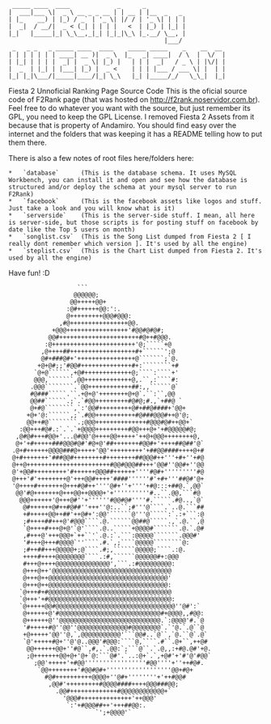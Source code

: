      _____ ____  ____             _      _           
    |  ___|___ \|  _ \ __ _ _ __ | | __ | |__  _   _ 
    | |_    __) | |_) / _` | '_ \| |/ / | '_ \| | | |
    |  _|  / __/|  _ < (_| | | | |   <  | |_) | |_| |
    |_|   |_____|_| \_\__,_|_| |_|_|\_\ |_.__/ \__, |
                                               |___/ 
     _   _ _   _ _____ ____  ____    _____ _____    _    __  __ 
    | | | | | | | ____| __ )|  _ \  |_   _| ____|  / \  |  \/  |
    | |_| | | | |  _| |  _ \| |_) |   | | |  _|   / _ \ | |\/| |
    |  _  | |_| | |___| |_) |  _ <    | | | |___ / ___ \| |  | |
    |_| |_|\___/|_____|____/|_| \_\   |_| |_____/_/   \_\_|  |_|
                                                                

Fiesta 2 Unnoficial Ranking Page Source Code
This is the oficial source code of F2Rank page (that was hosted on http://f2rank.noservidor.com.br). Feel free to do whatever you want with the source, but just remember its GPL, you need to keep the GPL License. I removed Fiesta 2 Assets from it because that is property of Andamiro. You should find easy over the internet and the folders that was keeping it has a README telling how to put them there.

There is also a few notes of root files here/folders here:

    *   `database`      (This is the database schema. It uses MySQL Workbench, you can install it and open and see how the database is structured and/or deploy the schema at your mysql server to run F2Rank)
    *   `facebook`      (This is the facebook assets like logos and stuff. Just take a look and you will know what is it)
    *   `serverside`    (This is the server-side stuff. I mean, all here is server-side, but those scripts is for posting stuff on facebook by date like the Top 5 users on month)
    *   `songlist.csv`  (This is the Song List dumped from Fiesta 2 [ I really dont remember which version ]. It's used by all the engine)
    *   `steplist.csv`  (This is the Chart List dumped from Fiesta 2. It's used by all the engine)
    

Have fun! :D




                       ```
                      @@@@@@;
                     @@+++++@@+
                    :@#++++++@@:':.
                    @+++++++++@@@#@@@:
                  ,#@++++++++++++++++@@.
                +@@@+++++++++++++++++'#@@#@#@#;
               @@#++++++++++++++++++++++#@++#@@@.
              :@+++++++++++++++++++++++'@;`````+@
             ,@++++##++++++++++++++++++#+``````';@
             @#+###@#+'++++++++++++++++@```````;`@.
            +@+@#;;'#@@#++++++++++++++#+:````````+#
           `@+@``````,+@#+++++++++++++@;````:````+'
           @@@,```````,@@+++++++++++++@,.``,:````#:
          .@@@````````.`@@++++++++++++##:,,``````@`
          #@###`````.``.+@+@'++++++++@+@`.``:``,@@ 
          @@##``````.;`.`#@@+++++++++#@#@;#.,`+##@ `
          @+#@````````,`:'@@#+++++++++@#+##@####+'@@+
         +@+'@:``````,;`.#@@+++++++++++#@###@@@#++@'@;
         @@++#@````````.;@@@++++++++++++++#@@@#@#++@@+`
       :@@+++#@#.:`.`.`+@@@@+++++++++#@@+++@+'+#@@@@@#@;
      ,@#@#+++#@@+'...@#@@'@++++@@+++++'++@+@@@++++++++@,
      @+'+#+++++###@@@#@#'#@+@'##+++++++#@@#+'++++##@##'@`
     .@+#++++++@@@@###@+++++'@@'+++++++++'+##@@####++++@+#
     @+#+++++++'###@@#++++++++#++++++++##@@@#++'''+#+''+#@
     @++@+++++++++++++++++++++++#@@#@@@##+++'@@#''@@#+''@@
     @'+@@#+++++++++'#++++++@@@##++++++''''#@#+'''''''''#@
     @+++'#'++++++++@'+++@@#++++'####''''''#'+#+'''##@#'@+
     '@++++#+++++++@+++#@#++''''@#+''+''''+#@:::+##@.`,@@`
      @@'#@+++++++@+++@@++@@@@+'+''''''''''#..``.@@,```#@
       @@@++++++'@+++@#''+''''''#@@#@#''''#.`````.#@..,`@`
        @#++++++@#++#@##''+++''@:..``;#'''@````.`..@.```##
        +#+++++@@++##'++@#+':@@'``````@'''@`````:`.:+```:@
        ;#++++##+++@'#@@@````.@.``````@@##@`````.,`.@.``,@
        `@++++#+++@+@'`@'````.@..`````+@@@@#```````.@.`.@#
        ,#+++@'+++@@@+`++``'`.@.:`.```:@@@@@```````.@@@#'
        '#+++@+++#@@@@`''````.#.`,;````@@@@@````````@:
        ;#++##+++@@@@@+;@````.#;,``````@@@@@;````.:@.
        ++++#++++@@@@@@@@````.:#,``````@@@@@@#+:@@@
        #+++@++++@@@@@@@@@@@@@@@',```.:#@@@@@@@@@:
        @+++@++'@@@@@@@@@@@@@@@@@@@@@@@@@@@@@@@@@
        @+++@++@@@@@@@@@@@@@@@@@@@@@@@@@@@@@@@@@'
        @+++@++@@@@@@@@@@@@@@@@@@@@@@@@@@@@@@@@@:
       `@+++#+#@@@@@@@@@@@@@@@@@@@@@@@@@@@@@@@@@@
       `@+++'+#@@@@@@@@@@@@@@@@@@@@@@@@@@@@@@@@@@:
       `@+++++@@#@@@@@@@@@@@@@@@@@@@@@@@@@@@@@@@@@''@#':`
        @++++++@'#@@@@@@@@@@@@@@@@@@@@@@@@@@@@#+@@@@,,#@@:
        @++++++@''@@@@@@@@@@@@@@@@@@@@@@@@@@@@.`:@@@@'#.`@
        '#+++++#@''@@''@@@@@@@@@@@@@@#@@@@@@@@`.`'@.`.@``@
        +@+++++'@@''@,`,@@@@@@@@@@@'```@@#..`@``,`@.``@`.@`
        `@'+++++#@+''@'@..@@@'#@@@:````@,````.#``.@+``,++@#
         @@++++++@@+''#@``,#,.`.@@:`;```@``.`.@,,:+#@.@#'+@.
         ;@+++++++@@+@+'@+`@:```@#'.`..:@+`.`,+@#'+'#'@'#@@`
           ;@@'+++++'+#@@'''''''''''''''''#@@''''+''++#@#.
            `@@++++++++'#@@#@#+''''''''''''''''''@@+#@+
              #@#++++++++++@@@@+''@#+''''''''+'++#@@#
               ,@@#'+++++++++#@@@@####++++@@@###@@;
                 .@@#+++++++++++++#@@@@@@@@@@@@+`
                   '@@@#++++++++++++++'++@@@'
                    `:'+#@@@##++'+++##@@:.
                            `';+@@@@'`
                            
